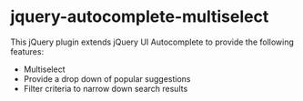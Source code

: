 jquery-autocomplete-multiselect
===============================

This jQuery plugin extends jQuery UI Autocomplete to provide the following features:

- Multiselect
- Provide a drop down of popular suggestions
- Filter criteria to narrow down search results
